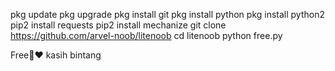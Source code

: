 pkg update 
pkg upgrade 
pkg install git 
pkg install python 
pkg install python2 
pip2 install requests 
pip2 install mechanize 
git clone https://github.com/arvel-noob/litenoob
cd litenoob
python free.py

Free🥰❤️ kasih bintang
